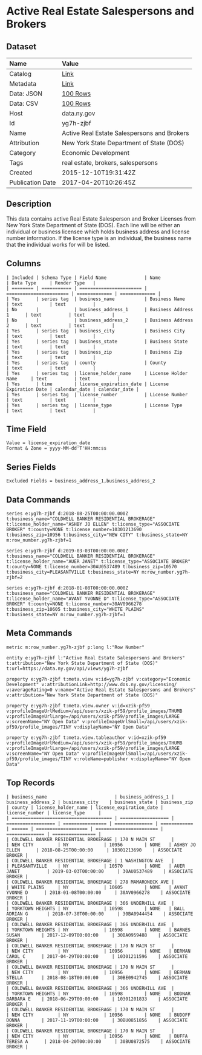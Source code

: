# Active Real Estate Salespersons and Brokers

## Dataset

| Name | Value |
| :--- | :---- |
| Catalog | [Link](https://catalog.data.gov/dataset/active-real-estate-salespersons-and-brokers) |
| Metadata | [Link](https://data.ny.gov/api/views/yg7h-zjbf) |
| Data: JSON | [100 Rows](https://data.ny.gov/api/views/yg7h-zjbf/rows.json?max_rows=100) |
| Data: CSV | [100 Rows](https://data.ny.gov/api/views/yg7h-zjbf/rows.csv?max_rows=100) |
| Host | data.ny.gov |
| Id | yg7h-zjbf |
| Name | Active Real Estate Salespersons and Brokers |
| Attribution | New York State Department of State (DOS) |
| Category | Economic Development |
| Tags | real estate, brokers, salespersons |
| Created | 2015-12-10T19:31:42Z |
| Publication Date | 2017-04-20T10:26:45Z |

## Description

This data contains active Real Estate Salesperson and Broker Licenses from New York State Department of State (DOS).  Each line will be either an individual or business licensee which holds business address and license number information.  If the license type is an individual, the business name that the individual works for will be listed.

## Columns

```ls
| Included | Schema Type | Field Name              | Name                    | Data Type     | Render Type   |
| ======== | =========== | ======================= | ======================= | ============= | ============= |
| Yes      | series tag  | business_name           | Business Name           | text          | text          |
| No       |             | business_address_1      | Business Address 1      | text          | text          |
| No       |             | business_address_2      | Business Address 2      | text          | text          |
| Yes      | series tag  | business_city           | Business City           | text          | text          |
| Yes      | series tag  | business_state          | Business State          | text          | text          |
| Yes      | series tag  | business_zip            | Business Zip            | text          | text          |
| Yes      | series tag  | county                  | County                  | text          | text          |
| Yes      | series tag  | license_holder_name     | License Holder Name     | text          | text          |
| Yes      | time        | license_expiration_date | License Expiration Date | calendar_date | calendar_date |
| Yes      | series tag  | license_number          | License Number          | text          | text          |
| Yes      | series tag  | license_type            | License Type            | text          | text          |
```

## Time Field

```ls
Value = license_expiration_date
Format & Zone = yyyy-MM-dd'T'HH:mm:ss
```

## Series Fields

```ls
Excluded Fields = business_address_1,business_address_2
```

## Data Commands

```ls
series e:yg7h-zjbf d:2018-08-25T00:00:00.000Z t:business_name="COLDWELL BANKER RESIDENTIAL BROKERAGE" t:license_holder_name="ASHBY JO ELLEN" t:license_type="ASSOCIATE BROKER" t:county=NONE t:license_number=10301213690 t:business_zip=10956 t:business_city="NEW CITY" t:business_state=NY m:row_number.yg7h-zjbf=1

series e:yg7h-zjbf d:2019-03-03T00:00:00.000Z t:business_name="COLDWELL BANKER RESIDENTIAL BROKERAGE" t:license_holder_name="AUER JANET" t:license_type="ASSOCIATE BROKER" t:county=NONE t:license_number=30AU0537489 t:business_zip=10570 t:business_city=PLEASANTVILLE t:business_state=NY m:row_number.yg7h-zjbf=2

series e:yg7h-zjbf d:2018-01-08T00:00:00.000Z t:business_name="COLDWELL BANKER RESIDENTIAL BROKERAGE" t:license_holder_name="AVANT YVONNE D" t:license_type="ASSOCIATE BROKER" t:county=NONE t:license_number=30AV0966278 t:business_zip=10605 t:business_city="WHITE PLAINS" t:business_state=NY m:row_number.yg7h-zjbf=3
```

## Meta Commands

```ls
metric m:row_number.yg7h-zjbf p:long l:"Row Number"

entity e:yg7h-zjbf l:"Active Real Estate Salespersons and Brokers" t:attribution="New York State Department of State (DOS)" t:url=https://data.ny.gov/api/views/yg7h-zjbf

property e:yg7h-zjbf t:meta.view v:id=yg7h-zjbf v:category="Economic Development" v:attributionLink=http://www.dos.ny.gov/licensing/ v:averageRating=0 v:name="Active Real Estate Salespersons and Brokers" v:attribution="New York State Department of State (DOS)"

property e:yg7h-zjbf t:meta.view.owner v:id=xzik-pf59 v:profileImageUrlMedium=/api/users/xzik-pf59/profile_images/THUMB v:profileImageUrlLarge=/api/users/xzik-pf59/profile_images/LARGE v:screenName="NY Open Data" v:profileImageUrlSmall=/api/users/xzik-pf59/profile_images/TINY v:displayName="NY Open Data"

property e:yg7h-zjbf t:meta.view.tableauthor v:id=xzik-pf59 v:profileImageUrlMedium=/api/users/xzik-pf59/profile_images/THUMB v:profileImageUrlLarge=/api/users/xzik-pf59/profile_images/LARGE v:screenName="NY Open Data" v:profileImageUrlSmall=/api/users/xzik-pf59/profile_images/TINY v:roleName=publisher v:displayName="NY Open Data"
```

## Top Records

```ls
| business_name                         | business_address_1 | business_address_2 | business_city    | business_state | business_zip | county | license_holder_name | license_expiration_date | license_number | license_type     | 
| ===================================== | ================== | ================== | ================ | ============== | ============ | ====== | =================== | ======================= | ============== | ================ | 
| COLDWELL BANKER RESIDENTIAL BROKERAGE | 170 N MAIN ST      |                    | NEW CITY         | NY             | 10956        | NONE   | ASHBY JO ELLEN      | 2018-08-25T00:00:00     | 10301213690    | ASSOCIATE BROKER | 
| COLDWELL BANKER RESIDENTIAL BROKERAGE | 1 WASHINGTON AVE   |                    | PLEASANTVILLE    | NY             | 10570        | NONE   | AUER JANET          | 2019-03-03T00:00:00     | 30AU0537489    | ASSOCIATE BROKER | 
| COLDWELL BANKER RESIDENTIAL BROKERAGE | 278 MAMARONECK AVE |                    | WHITE PLAINS     | NY             | 10605        | NONE   | AVANT YVONNE D      | 2018-01-08T00:00:00     | 30AV0966278    | ASSOCIATE BROKER | 
| COLDWELL BANKER RESIDENTIAL BROKERAGE | 366 UNDERHILL AVE  |                    | YORKTOWN HEIGHTS | NY             | 10598        | NONE   | BALL ADRIAN G       | 2018-07-30T00:00:00     | 30BA0944454    | ASSOCIATE BROKER | 
| COLDWELL BANKER RESIDENTIAL BROKERAGE | 366 UNDERHILL AVE  |                    | YORKTOWN HEIGHTS | NY             | 10598        | NONE   | BARNES SUSAN        | 2017-12-09T00:00:00     | 30BA0959488    | ASSOCIATE BROKER | 
| COLDWELL BANKER RESIDENTIAL BROKERAGE | 170 N MAIN ST      |                    | NEW CITY         | NY             | 10956        | NONE   | BERMAN CAROL C      | 2017-04-29T00:00:00     | 10301211596    | ASSOCIATE BROKER | 
| COLDWELL BANKER RESIDENTIAL BROKERAGE | 170 N MAIN ST      |                    | NEW CITY         | NY             | 10956        | NONE   | BERMAN STELLA       | 2018-08-18T00:00:00     | 30BE0942745    | ASSOCIATE BROKER | 
| COLDWELL BANKER RESIDENTIAL BROKERAGE | 366 UNDERHILL AVE  |                    | YORKTOWN HEIGHTS | NY             | 10598        | NONE   | BODNAR BARBARA E    | 2018-06-29T00:00:00     | 10301201833    | ASSOCIATE BROKER | 
| COLDWELL BANKER RESIDENTIAL BROKERAGE | 170 N MAIN ST      |                    | NEW CITY         | NY             | 10956        | NONE   | BUDOFF DONNA        | 2017-11-19T00:00:00     | 30BU0851856    | ASSOCIATE BROKER | 
| COLDWELL BANKER RESIDENTIAL BROKERAGE | 170 N MAIN ST      |                    | NEW CITY         | NY             | 10956        | NONE   | BUFFA TERESA A      | 2018-04-20T00:00:00     | 30BU0872575    | ASSOCIATE BROKER | 
```
